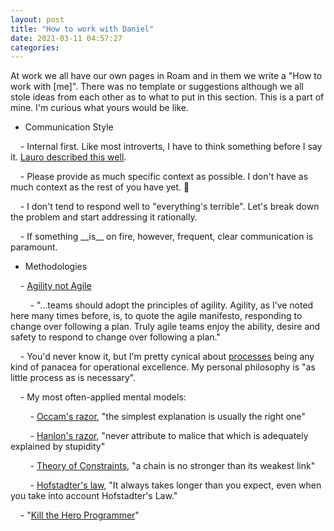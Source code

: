 ```yaml
---
layout: post
title: "How to work with Daniel"
date: 2021-03-11 04:57:27
categories:
---
```


At work we all have our own pages in Roam and in them we write a "How to work with [me]". There was no template or suggestions although we all stole ideas from each other as to what to put in this section. This is a part of mine. I'm curious what yours would be like.

- Communication Style

&nbsp; &nbsp; - Internal first. Like most introverts, I have to think something before I say it. [Lauro described this well](((5Te0mJv2v))).

&nbsp; &nbsp; - Please provide as much specific context as possible. I don't have as much context as the rest of you have yet. 🐙

&nbsp; &nbsp; - I don't tend to respond well to "everything's terrible". Let's break down the problem and start addressing it rationally.

&nbsp; &nbsp; - If something \_\_is\_\_ on fire, however, frequent, clear communication is paramount.

- Methodologies

&nbsp; &nbsp; - [Agility not Agile](http://www.daniel.industries/2019/06/27/agility/)

&nbsp; &nbsp; &nbsp; &nbsp; - "...teams should adopt the principles of agility. Agility, as I’ve noted here many times before, is, to quote the agile manifesto, responding to change over following a plan. Truly agile teams enjoy the ability, desire and safety to respond to change over following a plan."

&nbsp; &nbsp; - You'd never know it, but I'm pretty cynical about [processes](http://www.daniel.industries/2018/03/11/product-camp/) being any kind of panacea for operational excellence. My personal philosophy is "as little process as is necessary".

&nbsp; &nbsp; - My most often-applied mental models:

&nbsp; &nbsp; &nbsp; &nbsp; - [Occam's razor](https://en.wikipedia.org/wiki/Occam's\_razor), "the simplest explanation is usually the right one"

&nbsp; &nbsp; &nbsp; &nbsp; - [Hanlon's razor](https://en.wikipedia.org/wiki/Hanlon's\_razor), "never attribute to malice that which is adequately explained by stupidity"

&nbsp; &nbsp; &nbsp; &nbsp; - [Theory of Constraints](https://en.wikipedia.org/wiki/Theory\_of\_constraints), "a chain is no stronger than its weakest link"

&nbsp; &nbsp; &nbsp; &nbsp; - [Hofstadter's law](https://en.wikipedia.org/wiki/Hofstadter%27s\_law), "It always takes longer than you expect, even when you take into account Hofstadter's Law."

&nbsp; &nbsp; - "[Kill the Hero Programmer](https://lethain.com/doing-it-harder-and-hero-programming/)"
